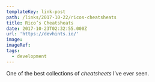 ```yaml
---
templateKey: link-post
path: /links/2017-10-22/ricos-cheatsheats
title: Rico’s Cheatsheats
date: 2017-10-23T02:32:55.000Z
url: 'https://devhints.io/'
image:
imageRef:
tags:
  - development
---
```

One of the best collections of _cheatsheets_ I’ve ever seen.
